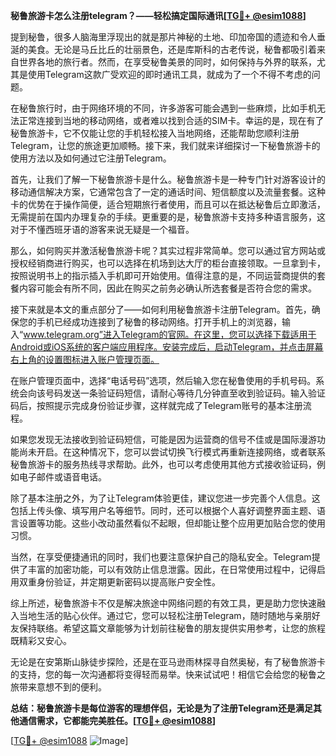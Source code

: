 **秘鲁旅游卡怎么注册telegram？——轻松搞定国际通讯[[TG💪+ @esim1088](https://t.me/s/esim1088)]**

提到秘鲁，很多人脑海里浮现出的就是那片神秘的土地、印加帝国的遗迹和令人垂涎的美食。无论是马丘比丘的壮丽景色，还是库斯科的古老传说，秘鲁都吸引着来自世界各地的旅行者。然而，在享受秘鲁美景的同时，如何保持与外界的联系，尤其是使用Telegram这款广受欢迎的即时通讯工具，就成为了一个不得不考虑的问题。

在秘鲁旅行时，由于网络环境的不同，许多游客可能会遇到一些麻烦，比如手机无法正常连接到当地的移动网络，或者难以找到合适的SIM卡。幸运的是，现在有了秘鲁旅游卡，它不仅能让您的手机轻松接入当地网络，还能帮助您顺利注册Telegram，让您的旅途更加顺畅。接下来，我们就来详细探讨一下秘鲁旅游卡的使用方法以及如何通过它注册Telegram。

首先，让我们了解一下秘鲁旅游卡是什么。秘鲁旅游卡是一种专门针对游客设计的移动通信解决方案，它通常包含了一定的通话时间、短信额度以及流量套餐。这种卡的优势在于操作简便，适合短期旅行者使用，而且可以在抵达秘鲁后立即激活，无需提前在国内办理复杂的手续。更重要的是，秘鲁旅游卡支持多种语言服务，这对于不懂西班牙语的游客来说无疑是一个福音。

那么，如何购买并激活秘鲁旅游卡呢？其实过程非常简单。您可以通过官方网站或授权经销商进行购买，也可以选择在机场到达大厅的柜台直接领取。一旦拿到卡，按照说明书上的指示插入手机即可开始使用。值得注意的是，不同运营商提供的套餐内容可能会有所不同，因此在购买之前务必确认所选套餐是否符合您的需求。

接下来就是本文的重点部分了——如何利用秘鲁旅游卡注册Telegram。首先，确保您的手机已经成功连接到了秘鲁的移动网络。打开手机上的浏览器，输入“www.telegram.org”进入Telegram的官网。在这里，您可以选择下载适用于Android或iOS系统的客户端应用程序。安装完成后，启动Telegram，并点击屏幕右上角的设置图标进入账户管理页面。

在账户管理页面中，选择“电话号码”选项，然后输入您在秘鲁使用的手机号码。系统会向该号码发送一条验证码短信，请耐心等待几分钟直至收到验证码。输入验证码后，按照提示完成身份验证步骤，这样就完成了Telegram账号的基本注册流程。

如果您发现无法接收到验证码短信，可能是因为运营商的信号不佳或是国际漫游功能尚未开启。在这种情况下，您可以尝试切换飞行模式再重新连接网络，或者联系秘鲁旅游卡的服务热线寻求帮助。此外，也可以考虑使用其他方式接收验证码，例如电子邮件或语音电话。

除了基本注册之外，为了让Telegram体验更佳，建议您进一步完善个人信息。这包括上传头像、填写用户名等细节。同时，还可以根据个人喜好调整界面主题、语言设置等功能。这些小改动虽然看似不起眼，但却能让整个应用更加贴合您的使用习惯。

当然，在享受便捷通讯的同时，我们也要注意保护自己的隐私安全。Telegram提供了丰富的加密功能，可以有效防止信息泄露。因此，在日常使用过程中，记得启用双重身份验证，并定期更新密码以提高账户安全性。

综上所述，秘鲁旅游卡不仅是解决旅途中网络问题的有效工具，更是助力您快速融入当地生活的贴心伙伴。通过它，您可以轻松注册Telegram，随时随地与亲朋好友保持联络。希望这篇文章能够为计划前往秘鲁的朋友提供实用参考，让您的旅程既精彩又安心。

无论是在安第斯山脉徒步探险，还是在亚马逊雨林探寻自然奥秘，有了秘鲁旅游卡的支持，您的每一次沟通都将变得轻而易举。快来试试吧！相信它会给您的秘鲁之旅带来意想不到的便利。

**总结：秘鲁旅游卡是每位游客的理想伴侣，无论是为了注册Telegram还是满足其他通信需求，它都能完美胜任。[[TG💪+ @esim1088](https://t.me/s/esim1088)]**

[[TG💪+ @esim1088](https://t.me/s/esim1088) ![Image](https://i.postimg.cc/4NQfJmqS/Snipaste-2025-05-13-00-14-12.png)]
